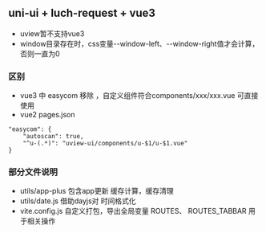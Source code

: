 ## uni-ui + luch-request + vue3
* uview暂不支持vue3
* window目录存在时，css变量--window-left、--window-right值才会计算，否则一直为0

### 区别
* vue3 中 easycom 移除 ，自定义组件符合components/xxx/xxx.vue 可直接使用
* vue2 pages.json
```
"easycom": {
	"autoscan": true,
	"^u-(.*)": "uview-ui/components/u-$1/u-$1.vue"
}
```

### 部分文件说明
* utils/app-plus  包含app更新 缓存计算，缓存清理
* utils/date.js  借助dayjs对 时间格式化
* vite.config.js  自定义打包，导出全局变量 ROUTES、 ROUTES_TABBAR 用于相关操作